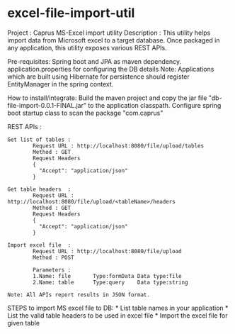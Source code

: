# excel-file-import-util

Project : Caprus MS-Excel import utility
Description : This utility helps import data from Microsoft excel to a target database.
Once packaged in any application, this utility exposes various REST APIs.

Pre-requisites: 
	Spring boot and JPA as maven dependency.
	application.properties for configuring the DB details
	Note: Applications which are built using Hibernate for persistence should register EntityManager in the spring context.

How to install/integrate:
	Build the maven project and copy the jar file "db-file-import-0.0.1-FINAL.jar" to the application classpath.
	Configure spring boot startup class to scan the package "com.caprus"

REST APIs :
	
	Get list of tables : 
			Request URL : http://localhost:8080/file/upload/tables
			Method : GET
			Request Headers
			{
			  "Accept": "application/json"
			}

	Get table headers  : 
			Request URL : http://localhost:8080/file/upload/<tableName>/headers
			Method : GET
			Request Headers
			{
			  "Accept": "application/json"
			}

	Import excel file  : 
			Request URL : http://localhost:8080/file/upload
			Method : POST

			Parameters :
			1.Name: file       Type:formData Data type:file
			2.Name: table      Type:query    Data type:string

	Note: All APIs report results in JSON format.


STEPS to import MS excel file to DB:
	* List table names in your application
	* List the valid table headers to be used in excel file
	* Import the excel file for given table
